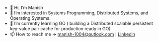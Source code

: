 - 👋 Hi, I’m Manish
- 👀 I’m interested in Systems Programming, Distributed Systems, and Operating Systems.
- 🌱 I’m currently learning GO ( building a Distributed scalable persistent key-value pair cache for production ready in GO)
- 📫 How to reach me -> manish-1004@outlook.com | [Linkedin](https://linkedin.com/in/manish1004)

<!---
gods-mack/gods-mack is a ✨ special ✨ repository because its `README.md` (this file) appears on your GitHub profile.
You can click the Preview link to take a look at your changes.
--->
